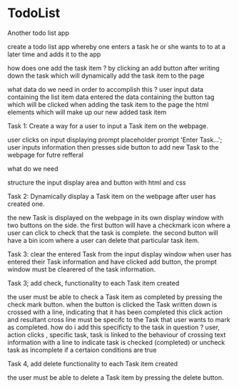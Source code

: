 # TodoList
 Another todo list app

 create a todo  list app whereby one enters a task he or she wants to to at a later time and adds it to the app

 how does one add the task item ? by clicking an add button after writing down the task which will dynamically add the task item to the page

 what data do we need in order to accomplish this ?
 user input data containing the list item data entered
 the data containing the button tag which will be clicked when adding the task item to the page
 the html elements which will make up our new  added task item 


Task 1: Create a way for a user to input a Task item on the webpage.

user clicks on input displaying prompt placeholder prompt 'Enter Task...';
user inputs information then presses side button to add new Task to the webpage for futre refferal

what do we need

structure the input display area and button with html and css


Task 2: Dynamically display a Task item on the webpage after user has created one.

the new Task is displayed on the webpage in its own display window with two buttons on the side.
the first button will have a checkmark icon where a user can click to check that the task is complete.
the second button will have a bin icom where a user can delete that particular task item.

Task 3: clear the entered Task from the input display window
when user has entered their Task information and have clicked add button, the prompt window must be clearered of the task information.

Task 3; add check, functionality to each Task item created

the user must be able to check a Task item as completed by pressing the check mark button. 
when the button is clicked the Task written down is crossed with a line, indicating that it has been completed
this click action and resultant cross line must be specifc to the Task that user wants to mark as completed.
how do i add this specificty to the task in question ?
user, action clicks , specific task, task is linked to the behaviour of crossing text information  with a line to indicate  task  is checked (completed) or uncheck task as incomplete if a certaion conditions are true



Task 4, add delete functionality to each Task item created

the user must be able to delete a Task item by pressing the delete button.



